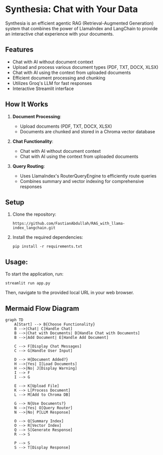 # Synthesia: Chat with Your Data

Synthesia is an efficient agentic RAG (Retrieval-Augmented Generation) system that combines the power of LlamaIndex and LangChain to provide an interactive chat experience with your documents.

## Features

-  Chat with AI without document context
-  Upload and process various document types (PDF, TXT, DOCX, XLSX)
-  Chat with AI using the context from uploaded documents
-  Efficient document processing and chunking
-  Utilizes Groq's LLM for fast responses
-  Interactive Streamlit interface

## How It Works

1. **Document Processing**: 
   - Upload documents (PDF, TXT, DOCX, XLSX)
   - Documents are chunked and stored in a Chroma vector database

2. **Chat Functionality**:
   - Chat with AI without document context
   - Chat with AI using the context from uploaded documents

3. **Query Routing**:
   - Uses LlamaIndex's RouterQueryEngine to efficiently route queries
   - Combines summary and vector indexing for comprehensive responses

## Setup
1. Clone the repository:
   ```
   https://github.com/FastianAbdullah/RAG_with_llama-index_langchain.git
   ```
2. Install the required dependencies:
   ```
   pip install -r requirements.txt
   ```
## Usage:
   To start the application, run:
   ```
   streamlit run app.py
   ```

Then, navigate to the provided local URL in your web browser.

## Mermaid Flow Diagram

```mermaid
graph TD
    A[Start] --> B{Choose Functionality}
    B -->|Chat| C[Handle Chat]
    B -->|Chat with Documents| D[Handle Chat with Documents]
    B -->|Add Document| E[Handle Add Document]
    
    C --> F[Display Chat Messages]
    C --> G[Handle User Input]
    
    D --> H{Document Added?}
    H -->|Yes| I[Load Documents]
    H -->|No| J[Display Warning]
    I --> F
    I --> G
    
    E --> K[Upload File]
    K --> L[Process Document]
    L --> M[Add to Chroma DB]
    
    G --> N{Use Documents?}
    N -->|Yes| O[Query Router]
    N -->|No| P[LLM Response]
    
    O --> Q[Summary Index]
    O --> R[Vector Index]
    Q --> S[Generate Response]
    R --> S
    
    P --> S
    S --> T[Display Response]
